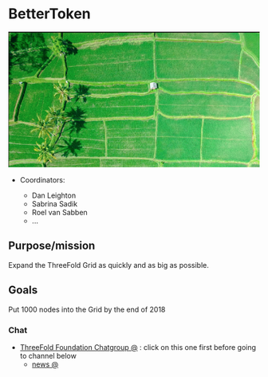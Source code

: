 # BetterToken

![](images/farmer.png)

- Coordinators:

   - Dan Leighton
   - Sabrina Sadik
   - Roel van Sabben
   - ...



## Purpose/mission

Expand the ThreeFold Grid as quickly and as big as possible.

## Goals

Put 1000 nodes into the Grid by the end of 2018

### Chat

- [ThreeFold Foundation Chatgroup @](https://chat.grid.tf/signup_user_complete/?id=wpz16r964bdnuqxc5p7kn5upmo) : click on this one first before going to channel below
   - [news @](https://chat.grid.tf/bettertoken/channels/town-square)
   
